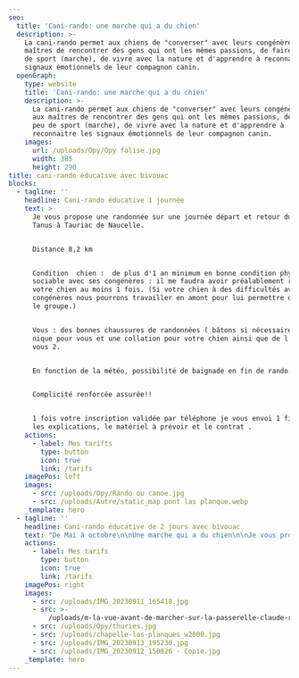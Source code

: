 ```yaml
---
seo:
  title: 'Cani-rando: une marche qui a du chien'
  description: >-
    La cani-rando permet aux chiens de "converser" avec leurs congénères et aux
    maîtres de rencontrer des gens qui ont les mêmes passions, de faire un peu
    de sport (marche), de vivre avec la nature et d'apprendre à reconnaitre les
    signaux émotionnels de leur compagnon canin.
  openGraph:
    type: website
    title: 'Cani-rando: une marche qui a du chien'
    description: >-
      La cani-rando permet aux chiens de "converser" avec leurs congénères et
      aux maîtres de rencontrer des gens qui ont les mêmes passions, de faire un
      peu de sport (marche), de vivre avec la nature et d'apprendre à
      reconnaitre les signaux émotionnels de leur compagnon canin.
    images:
      url: /uploads/Opy/Opy falise.jpg
      width: 385
      height: 290
title: cani-rando éducative avec bivouac
blocks:
  - tagline: ''
    headline: Cani-rando éducative 1 journée
    text: >
      Je vous propose une randonnée sur une journée départ et retour du pont de
      Tanus à Tauriac de Naucelle.


      Distance 8,2 km


      Condition  chien :  de plus d'1 an minimum en bonne condition physique ,
      sociable avec ses congénères : il me faudra avoir préalablement rencontré
      votre chien au moins 1 fois. (Si votre chien à des difficultés avec ses
      congénères nous pourrons travailler en amont pour lui permettre d'intégrer
      le groupe.)


      Vous : des bonnes chaussures de randonnées ( bâtons si nécessaire) 1 pique
      nique pour vous et une collation pour votre chien ainsi que de l eau pour
      vous 2.


      En fonction de la météo, possibilité de baignade en fin de rando.


      Complicité renforcée assurée!!


      1 fois votre inscription validée par téléphone je vous envoi 1 fiche avec
      les explications, le matériel à prévoir et le contrat .
    actions:
      - label: Mes tarifts
        type: button
        icon: true
        link: /tarifs
    imagePos: left
    images:
      - src: /uploads/Opy/Rando ou canoe.jpg
      - src: /uploads/Autre/static_map pont las planque.webp
    _template: hero
  - tagline: ''
    headline: Cani-rando éducative de 2 jours avec bivouac
    text: "De Mai à octobre\n\nUne marche qui a du chien\n\nJe vous propose une randonnée\nde\_2 jours\_: départ et retour du pont de Tanus.\n\nEnviron 20 km (10km par jour)\navec un dénivelé de 1250m positif et négatif.\n\nCondition  chien :  de plus d'1 an minimum en bonne condition physique , sociable avec ses congénères : il me faudra avoir préalablement rencontré votre chien au moins  fois. (Si votre chien à des difficultés avec ses congénères nous pourrons travailler en amont pour lui permettre d'intégrer le groupe.)\n\nCette randonnée longe les bords sauvages du Viaur avec des paysages magnifiques des vues incroyables dans cette zone Natura 2000 avec une possibilité de visiter la chapelle las planques et les vestiges du château de Thuries.\n\nComme nous sommes dans le Ségala (les 100 vallées) il y aura du dénivelé ainsi que des passages étroit (en bord de falaise).\n\nCette randonnée s’effectuera en groupe de 3 à 6 binômes maître/chien.\n\nCela va permettre à votre chien de faire des rencontres de congénères et d’humains et à vous d’échanger avec d’autres personnes qui ont la même passion ainsi que\nde faire du sport en pleine nature.\n\nPendant la randonnée nous allons travailler sur l’éducation de votre toutou mais également y associer des conseils pratiques et théoriques sur l’éducation et le comportement, vous allez également en apprendre plus sur les signaux d’apaisements\nde votre chien.\n\nToutes questions ou problématiques pourront être abordées et ou travaillées sur la rando car nous allons croiser d’autres chiens et humains ainsi que des situations ou votre chien devra vous faire confiance et vice versa.\n\nCette aventure vous garanti de renforcer votre\ncomplicité maître/chien.\n\n1 fois votre inscription validée par téléphone je vous envoi 1 fiche avec les explications, le matériel à prévoir et le contrat .![](</uploads/vallee du viaur.jpg>)\n"
    actions:
      - label: Mes tarifs
        type: button
        icon: true
        link: /tarifs
    imagePos: right
    images:
      - src: /uploads/IMG_20230911_165418.jpg
      - src: >-
          /uploads/m-la-vue-avant-de-marcher-sur-la-passerelle-claude-riveno-visorando-95611.jpg
      - src: /uploads/Opy/thuries.jpg
      - src: /uploads/chapelle-las-planques_w2000.jpg
      - src: /uploads/IMG_20230913_195230.jpg
      - src: /uploads/IMG_20230912_150826 - Copie.jpg
    _template: hero
---
```


